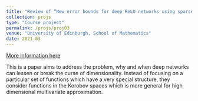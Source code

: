 ```yaml
---
title: "Review of “New error bounds for deep ReLU networks using sparse grids” "
collection: projs
type: "Course project"
permalink: /projs/proj03
venue: "University of Edinburgh, School of Mathematics"
date: 2021-03
---
```


[More information here](http://grantaire08.github.io/files/rscam_review.pdf)

This is a paper aims to address the problem, why and when deep networks can lessen or break the curse of dimensionality. Instead of focusing on a particular set of functions which have a very special structure, they consider functions in the Korobov spaces which is more general for high dimensional multivariate approximation.

